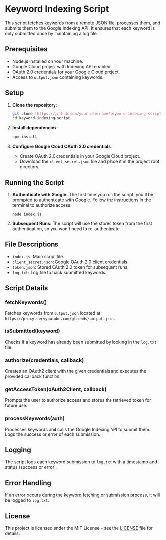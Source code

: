 # Keyword Indexing Script

This script fetches keywords from a remote JSON file, processes them, and submits them to the Google Indexing API. It ensures that each keyword is only submitted once by maintaining a log file.

## Prerequisites

- Node.js installed on your machine.
- Google Cloud project with Indexing API enabled.
- OAuth 2.0 credentials for your Google Cloud project.
- Access to `output.json` containing keywords.

## Setup

1. **Clone the repository:**
    ```sh
    git clone [https://github.com/your-username/keyword-indexing-script.git](https://github.com/mughu94/Google-Indexing-API-2024.git)
    cd keyword-indexing-script
    ```

2. **Install dependencies:**
    ```sh
    npm install
    ```

3. **Configure Google Cloud OAuth 2.0 credentials:**
    - Create OAuth 2.0 credentials in your Google Cloud project.
    - Download the `client_secret.json` file and place it in the project root directory.

## Running the Script

1. **Authenticate with Google:**
    The first time you run the script, you'll be prompted to authenticate with Google. Follow the instructions in the terminal to authorize access.

    ```sh
    node index.js
    ```

2. **Subsequent Runs:**
    The script will use the stored token from the first authentication, so you won't need to re-authenticate.

## File Descriptions

- `index.js`: Main script file.
- `client_secret.json`: Google OAuth 2.0 client credentials.
- `token.json`: Stored OAuth 2.0 token for subsequent runs.
- `log.txt`: Log file to track submitted keywords.

## Script Details

### fetchKeywords()

Fetches keywords from `output.json` located at `https://proxy.servyoutube.com/gtrends/output.json`.

### isSubmitted(keyword)

Checks if a keyword has already been submitted by looking in the `log.txt` file.

### authorize(credentials, callback)

Creates an OAuth2 client with the given credentials and executes the provided callback function.

### getAccessToken(oAuth2Client, callback)

Prompts the user to authorize access and stores the retrieved token for future use.

### processKeywords(auth)

Processes keywords and calls the Google Indexing API to submit them. Logs the success or error of each submission.

## Logging

The script logs each keyword submission to `log.txt` with a timestamp and status (success or error).

## Error Handling

If an error occurs during the keyword fetching or submission process, it will be logged to `log.txt`.

## License

This project is licensed under the MIT License - see the [LICENSE](LICENSE) file for details.
